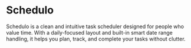 # Schedulo
Schedulo is a clean and intuitive task scheduler designed for people who value time. With a daily-focused layout and built-in smart date range handling, it helps you plan, track, and complete your tasks without clutter.
